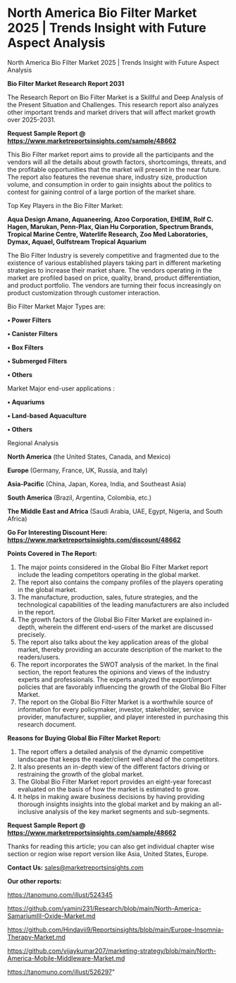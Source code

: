 # North America Bio Filter Market 2025 | Trends Insight with Future Aspect Analysis
North America Bio Filter Market 2025 | Trends Insight with Future Aspect Analysis

<strong>Bio Filter Market Research Report 2031</strong>

The Research Report on Bio Filter Market is a Skillful and Deep Analysis of the Present Situation and Challenges. This research report also analyzes other important trends and market drivers that will affect market growth over 2025-2031.

<strong>Request Sample Report @ <a href=https://www.marketreportsinsights.com/sample/48662>https://www.marketreportsinsights.com/sample/48662</a></strong>

This Bio Filter market report aims to provide all the participants and the vendors will all the details about growth factors, shortcomings, threats, and the profitable opportunities that the market will present in the near future. The report also features the revenue share, industry size, production volume, and consumption in order to gain insights about the politics to contest for gaining control of a large portion of the market share.

Top Key Players in the Bio Filter Market:

<strong>Aqua Design Amano, Aquaneering, Azoo Corporation, EHEIM, Rolf C. Hagen, Marukan, Penn-Plax, Qian Hu Corporation, Spectrum Brands, Tropical Marine Centre, Waterlife Research, Zoo Med Laboratories, Dymax, Aquael, Gulfstream Tropical Aquarium</strong>

The Bio Filter Industry is severely competitive and fragmented due to the existence of various established players taking part in different marketing strategies to increase their market share. The vendors operating in the market are profiled based on price, quality, brand, product differentiation, and product portfolio. The vendors are turning their focus increasingly on product customization through customer interaction.

Bio Filter Market Major Types are:

<strong>•  Power Filters

•  Canister Filters

•  Box Filters

•  Submerged Filters

•  Others</strong>

Market Major end-user applications :

<strong>•  Aquariums

•  Land-based Aquaculture

•  Others</strong>

Regional Analysis

</u><strong><b>North America</b></strong> (the United States, Canada, and Mexico)

<strong><b>Europe </b></strong>(Germany, France, UK, Russia, and Italy)

<strong><b>Asia-Pacific</b></strong> (China, Japan, Korea, India, and Southeast Asia)

<strong><b>South America</b></strong> (Brazil, Argentina, Colombia, etc.)

<strong><b>The Middle East and Africa</b></strong> (Saudi Arabia, UAE, Egypt, Nigeria, and South Africa)

<strong>Go For Interesting Discount Here: <a href=https://www.marketreportsinsights.com/discount/48662>https://www.marketreportsinsights.com/discount/48662</a></strong>

<strong>Points Covered in The Report:</strong>
<ol>
  <li>The major points considered in the Global Bio Filter Market report include the leading competitors operating in the global market.</li>
  <li>The report also contains the company profiles of the players operating in the global market.</li>
  <li>The manufacture, production, sales, future strategies, and the technological capabilities of the leading manufacturers are also included in the report.</li>
  <li>The growth factors of the Global Bio Filter Market are explained in-depth, wherein the different end-users of the market are discussed precisely.</li>
  <li>The report also talks about the key application areas of the global market, thereby providing an accurate description of the market to the readers/users.</li>
  <li>The report incorporates the SWOT analysis of the market. In the final section, the report features the opinions and views of the industry experts and professionals. The experts analyzed the export/import policies that are favorably influencing the growth of the Global Bio Filter Market.</li>
  <li>The report on the Global Bio Filter Market is a worthwhile source of information for every policymaker, investor, stakeholder, service provider, manufacturer, supplier, and player interested in purchasing this research document.</li>
</ol>
<strong>Reasons for Buying Global Bio Filter Market Report:</strong>

<ol>
  <li>The report offers a detailed analysis of the dynamic competitive landscape that keeps the reader/client well ahead of the competitors.</li>
  <li>It also presents an in-depth view of the different factors driving or restraining the growth of the global market.</li>
  <li>The Global Bio Filter Market report provides an eight-year forecast evaluated on the basis of how the market is estimated to grow.</li>
  <li>It helps in making aware business decisions by having providing thorough insights insights into the global market and by making an all-inclusive analysis of the key market segments and sub-segments.</li>
</ol>
<strong>Request Sample Report @ <a href=https://www.marketreportsinsights.com/sample/48662>https://www.marketreportsinsights.com/sample/48662</a></strong>


Thanks for reading this article; you can also get individual chapter wise section or region wise report version like Asia, United States, Europe.

<strong>Contact Us:</strong>
sales@marketreportsinsights.com

<strong>Our other reports:</strong>

<a href=https://tanomuno.com/illust/524345>https://tanomuno.com/illust/524345</a>

<a href=https://github.com/yamini231/Research/blob/main/North-America-SamariumIII-Oxide-Market.md>https://github.com/yamini231/Research/blob/main/North-America-SamariumIII-Oxide-Market.md</a>

<a href=https://github.com/Hindavii9/Reportsinsights/blob/main/Europe-Insomnia-Therapy-Market.md>https://github.com/Hindavii9/Reportsinsights/blob/main/Europe-Insomnia-Therapy-Market.md</a>

<a href=https://github.com/vijaykumar207/marketing-strategy/blob/main/North-America-Mobile-Middleware-Market.md>https://github.com/vijaykumar207/marketing-strategy/blob/main/North-America-Mobile-Middleware-Market.md</a>

<a href=https://tanomuno.com/illust/526297>https://tanomuno.com/illust/526297</a>"
